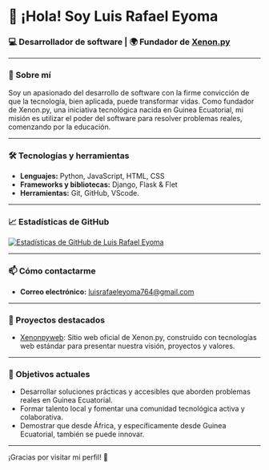 # 👋 ¡Hola! Soy Luis Rafael Eyoma

### 💻 Desarrollador de software | 🌍 Fundador de [Xenon.py](https://github.com/Xenon0001/Xenonpyweb)

---

### 🚀 Sobre mí

Soy un apasionado del desarrollo de software con la firme convicción de que la tecnología, bien aplicada, puede transformar vidas. Como fundador de Xenon.py, una iniciativa tecnológica nacida en Guinea Ecuatorial, mi misión es utilizar el poder del software para resolver problemas reales, comenzando por la educación.

---

### 🛠️ Tecnologías y herramientas

- **Lenguajes:** Python, JavaScript, HTML, CSS
- **Frameworks y bibliotecas:** Django, Flask & Flet
- **Herramientas:** Git, GitHub, VScode.

---

### 📈 Estadísticas de GitHub

[![Estadísticas de GitHub de Luis Rafael Eyoma](https://github-readme-stats.vercel.app/api?username=Xenon0001&show_icons=true&theme=radical)](https://github.com/Xenon0001)

---

### 📫 Cómo contactarme

- **Correo electrónico:** luisrafaeleyoma764@gmail.com 

---

### 🌟 Proyectos destacados

- [Xenonpyweb](https://github.com/Xenon0001/Xenonpyweb): Sitio web oficial de Xenon.py, construido con tecnologías web estándar para presentar nuestra visión, proyectos y valores.

---

### 📌 Objetivos actuales

- Desarrollar soluciones prácticas y accesibles que aborden problemas reales en Guinea Ecuatorial.
- Formar talento local y fomentar una comunidad tecnológica activa y colaborativa.
- Demostrar que desde África, y específicamente desde Guinea Ecuatorial, también se puede innovar.

---

¡Gracias por visitar mi perfil! 🚀

